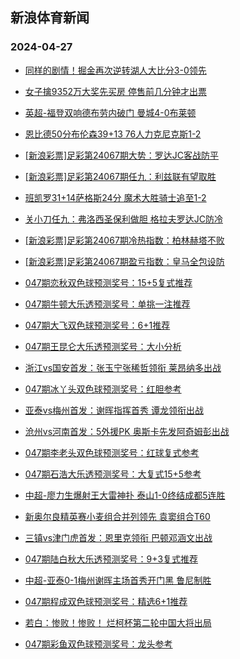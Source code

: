 ## 新浪体育新闻 
### 2024-04-27

+ [同样的剧情！掘金再次逆转湖人大比分3-0领先](https://sports.sina.com.cn/basketball/nba/2024-04-26/doc-inatcshy6830509.shtml)

+ [女子擒9352万大奖先买房 停售前几分钟才出票](https://sports.sina.com.cn/l/2024-04-26/doc-inatcfte5414988.shtml)

+ [英超-福登双响德布劳内破门 曼城4-0布莱顿](https://sports.sina.com.cn/g/pl/2024-04-26/doc-inatcfte6978533.shtml)

+ [恩比德50分布伦森39+13 76人力克尼克斯1-2](https://sports.sina.com.cn/basketball/nba/2024-04-26/doc-inatcmza5371652.shtml)

+ [[新浪彩票]足彩第24067期大势：罗达JC客战防平](https://sports.sina.com.cn/l/2024-04-26/doc-inatcfte6970389.shtml)

+ [[新浪彩票]足彩第24067期任九：利兹联有望取胜](https://sports.sina.com.cn/l/2024-04-26/doc-inatcfte6970930.shtml)

+ [班凯罗31+14萨格斯24分 魔术大胜骑士追至1-2](https://sports.sina.com.cn/basketball/nba/2024-04-26/doc-inatcmza5374242.shtml)

+ [关小刀任九：弗洛西圣保利做胆 格拉夫罗达JC防冷](https://sports.sina.com.cn/l/2024-04-26/doc-inatcwqw6780203.shtml)

+ [[新浪彩票]足彩第24067期冷热指数：柏林赫塔不败](https://sports.sina.com.cn/l/2024-04-26/doc-inatcfte5421328.shtml)

+ [[新浪彩票]足彩第24067期盈亏指数：皇马全包设防](https://sports.sina.com.cn/l/2024-04-26/doc-inatcfte5420971.shtml)

+ [047期恋秋双色球预测奖号：15+5复式推荐](https://sports.sina.com.cn/l/2024-04-26/doc-inateawu6664367.shtml)

+ [047期牛顿大乐透预测奖号：单挑一注推荐](https://sports.sina.com.cn/l/2024-04-26/doc-inateawu5119797.shtml)

+ [047期大飞双色球预测奖号：6+1推荐](https://sports.sina.com.cn/l/2024-04-26/doc-inateawu6659912.shtml)

+ [047期王昆仑大乐透预测奖号：大小分析](https://sports.sina.com.cn/l/2024-04-26/doc-inateawu6673779.shtml)

+ [浙江vs国安首发：张玉宁张稀哲领衔 莱昂纳多出战](https://sports.sina.com.cn/china/j/2024-04-26/doc-inateies5061411.shtml)

+ [047期冰丫头双色球预测奖号：红胆参考](https://sports.sina.com.cn/l/2024-04-26/doc-inateawu5109634.shtml)

+ [亚泰vs梅州首发：谢晖指挥首秀 谭龙领衔出战](https://sports.sina.com.cn/china/j/2024-04-26/doc-inateies6613576.shtml)

+ [沧州vs河南首发：5外援PK 奥斯卡先发阿奇姆彭出战](https://sports.sina.com.cn/china/j/2024-04-26/doc-inateies6627690.shtml)

+ [047期李老头双色球预测奖号：红球复式参考](https://sports.sina.com.cn/l/2024-04-26/doc-inateawu6663963.shtml)

+ [047期石浩大乐透预测奖号：大复式15+5参考](https://sports.sina.com.cn/l/2024-04-26/doc-inateawu5121250.shtml)

+ [中超-廖力生爆射王大雷神扑 泰山1-0终结成都5连胜](https://sports.sina.com.cn/china/j/2024-04-26/doc-inatepnt5851803.shtml)

+ [新奥尔良精英赛小麦组合并列领先 袁窦组合T60](https://sports.sina.com.cn/golf/pgatour/2024-04-26/doc-inatcmza6891815.shtml)

+ [三镇vs津门虎首发：恩里克领衔 巴顿邓涵文出战](https://sports.sina.com.cn/china/j/2024-04-26/doc-inateies5074212.shtml)

+ [047期陆白秋大乐透预测奖号：9+3复式推荐](https://sports.sina.com.cn/l/2024-04-26/doc-inateawu6670142.shtml)

+ [中超-亚泰0-1梅州谢晖主场首秀开门黑 鲁尼制胜](https://sports.sina.com.cn/china/j/2024-04-26/doc-inatepnq6560617.shtml)

+ [047期程成双色球预测奖号：精选6+1推荐](https://sports.sina.com.cn/l/2024-04-26/doc-inateawu5108798.shtml)

+ [若白：惨败！惨败！ 烂柯杯第二轮中国大将出局](https://sports.sina.com.cn/go/2024-04-26/doc-inatcshy6844757.shtml)

+ [047期彩鱼双色球预测奖号：龙头参考](https://sports.sina.com.cn/l/2024-04-26/doc-inateawu5108071.shtml)

